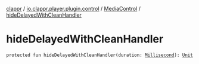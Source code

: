 [clappr](../../index.md) / [io.clappr.player.plugin.control](../index.md) / [MediaControl](index.md) / [hideDelayedWithCleanHandler](./hide-delayed-with-clean-handler.md)

# hideDelayedWithCleanHandler

`protected fun hideDelayedWithCleanHandler(duration: `[`Millisecond`](../-millisecond.md)`): `[`Unit`](https://kotlinlang.org/api/latest/jvm/stdlib/kotlin/-unit/index.html)